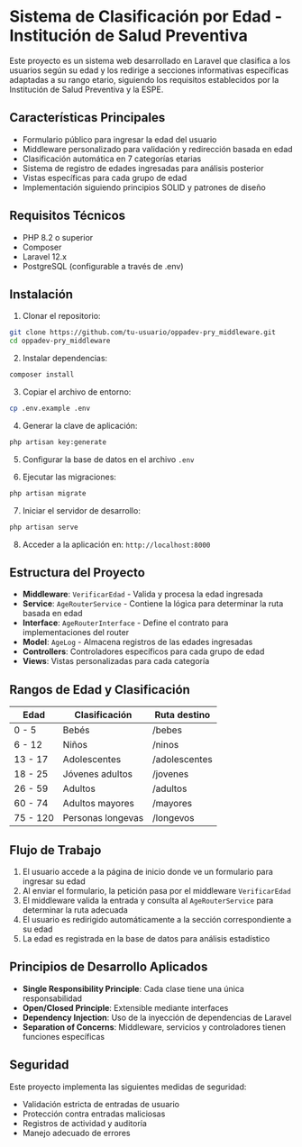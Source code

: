 # Sistema de Clasificación por Edad - Institución de Salud Preventiva

Este proyecto es un sistema web desarrollado en Laravel que clasifica a los usuarios según su edad y los redirige a secciones informativas específicas adaptadas a su rango etario, siguiendo los requisitos establecidos por la Institución de Salud Preventiva y la ESPE.

## Características Principales

- Formulario público para ingresar la edad del usuario
- Middleware personalizado para validación y redirección basada en edad
- Clasificación automática en 7 categorías etarias
- Sistema de registro de edades ingresadas para análisis posterior
- Vistas específicas para cada grupo de edad
- Implementación siguiendo principios SOLID y patrones de diseño

## Requisitos Técnicos

- PHP 8.2 o superior
- Composer
- Laravel 12.x
- PostgreSQL (configurable a través de .env)

## Instalación

1. Clonar el repositorio:
```bash
git clone https://github.com/tu-usuario/oppadev-pry_middleware.git
cd oppadev-pry_middleware
```

2. Instalar dependencias:
```bash
composer install
```

3. Copiar el archivo de entorno:
```bash
cp .env.example .env
```

4. Generar la clave de aplicación:
```bash
php artisan key:generate
```

5. Configurar la base de datos en el archivo `.env`

6. Ejecutar las migraciones:
```bash
php artisan migrate
```

7. Iniciar el servidor de desarrollo:
```bash
php artisan serve
```

8. Acceder a la aplicación en: `http://localhost:8000`

## Estructura del Proyecto

- **Middleware**: `VerificarEdad` - Valida y procesa la edad ingresada
- **Service**: `AgeRouterService` - Contiene la lógica para determinar la ruta basada en edad
- **Interface**: `AgeRouterInterface` - Define el contrato para implementaciones del router
- **Model**: `AgeLog` - Almacena registros de las edades ingresadas
- **Controllers**: Controladores específicos para cada grupo de edad
- **Views**: Vistas personalizadas para cada categoría

## Rangos de Edad y Clasificación

| Edad | Clasificación | Ruta destino |
|------|--------------|--------------|
| 0 - 5 | Bebés | /bebes |
| 6 - 12 | Niños | /ninos |
| 13 - 17 | Adolescentes | /adolescentes |
| 18 - 25 | Jóvenes adultos | /jovenes |
| 26 - 59 | Adultos | /adultos |
| 60 - 74 | Adultos mayores | /mayores |
| 75 - 120 | Personas longevas | /longevos |

## Flujo de Trabajo

1. El usuario accede a la página de inicio donde ve un formulario para ingresar su edad
2. Al enviar el formulario, la petición pasa por el middleware `VerificarEdad`
3. El middleware valida la entrada y consulta al `AgeRouterService` para determinar la ruta adecuada
4. El usuario es redirigido automáticamente a la sección correspondiente a su edad
5. La edad es registrada en la base de datos para análisis estadístico

## Principios de Desarrollo Aplicados

- **Single Responsibility Principle**: Cada clase tiene una única responsabilidad
- **Open/Closed Principle**: Extensible mediante interfaces
- **Dependency Injection**: Uso de la inyección de dependencias de Laravel
- **Separation of Concerns**: Middleware, servicios y controladores tienen funciones específicas

## Seguridad

Este proyecto implementa las siguientes medidas de seguridad:

- Validación estricta de entradas de usuario
- Protección contra entradas maliciosas
- Registros de actividad y auditoría
- Manejo adecuado de errores


